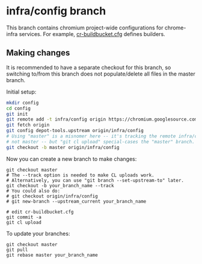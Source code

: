 # infra/config branch

This branch contains chromium project-wide configurations
for chrome-infra services.
For example, [cr-buildbucket.cfg](cr-buildbucket.cfg) defines builders.

## Making changes

It is recommended to have a separate checkout for this branch, so switching
to/from this branch does not populate/delete all files in the master branch.

Initial setup:

```bash
mkdir config
cd config
git init
git remote add -t infra/config origin https://chromium.googlesource.com/chromium/src
git fetch origin
git config depot-tools.upstream origin/infra/config
# Using "master" is a misnomer here -- it's tracking the remote infra/config branch,
# not master -- but "git cl upload" special-cases the "master" branch.
git checkout -b master origin/infra/config
```

Now you can create a new branch to make changes:

```
git checkout master
# The --track option is needed to make CL uploads work.
# Alternatively, you can use "git branch --set-upstream-to" later.
git checkout -b your_branch_name --track
# You could also do:
# git checkout origin/infra/config
# git new-branch --upstream_current your_branch_name

# edit cr-buildbucket.cfg
git commit -a
git cl upload
```

To update your branches:

```
git checkout master
git pull
git rebase master your_branch_name
```
